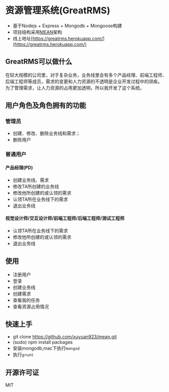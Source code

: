 # 资源管理系统(GreatRMS)
- 基于Nodejs + Express + Mongodb + Mongoose构建
- 项目结构采用[MEAN](http://meanjs.org/)架构
- 线上地址[https://greatrms.herokuapp.com/](https://greatrms.herokuapp.com/)

## GreatRMS可以做什么
在较大规模的公司里，对于复杂业务，业务线里会有多个产品经理、前端工程师、后端工程师等成员，需求的变更和人力资源的不透明是企业开发过程中的顽疾。
为了管理需求，让人力资源的占用更加透明，所以我开发了这个系统。

## 用户角色及角色拥有的功能

### 管理员
- 创建、修改、删除业务线和需求；
- 删除用户

### 普通用户
#### 产品经理(PD)
- 创建业务线、需求
- 修改TA所创建的业务线
- 修改他所创建的或认领的需求
- 认领TA所在业务线下的需求
- 退出业务线

#### 视觉设计师/交互设计师/前端工程师/后端工程师/测试工程师
- 认领TA所在业务线下的需求
- 修改他所创建的或认领的需求
- 退出业务线

## 使用
- 注册用户
- 登录
- 创建业务线
- 创建需求
- 查看我的任务
- 查看资源占用情况

## 快速上手
- git clone https://github.com/xuyuan923/mean.git
- (sudo) npm install packages
- 安装mongodb,mac下执行`mongod`
- 执行`grunt`

## 开源许可证
MIT